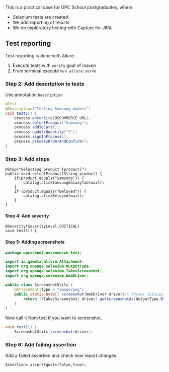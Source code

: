 This is a practical case for UPC School postgraduates, where:

- Selenium tests are created
- We add reporting of results
- We do exploratory testing with Capture for JIRA


## Test reporting

Test reporting is done with Allure.

1. Execute tests with ```verify``` goal of maven
1. From terminal execute ```mvn allure:serve```

### Step 2: Add description to tests

Use annotation `Description`

```java
@Test
@Description("Testing Samsung models")
void test1() {
    process.enterSite(OSCOMMERCE_URL);
    process.selectProduct("Samsung");
    process.addToCart();
    process.updateQuantity("2");
    process.signInProcess();
    process.processOrderAndConfirm();
}
```

### Step 3: Add steps


```
@Step("Selecting product {product}")
public void selectProduct(String product) {
    if(product.equals("Samsung")) {
        catalog.clickSamsungGalaxyTab(wait);
    }
    if (product.equals("Beloved")) {
        catalog.clickBeloved(wait);
    }
}
```

#### Step 4: Add severity

```
@Severity(SeverityLevel.CRITICAL)
void test1() {
```


#### Step 5: Adding screenshots

```java
package upcschool.oscommerce.test;

import io.qameta.allure.Attachment;
import org.openqa.selenium.OutputType;
import org.openqa.selenium.TakesScreenshot;
import org.openqa.selenium.WebDriver;

public class ScreenshotUtils {
    @Attachment(type = "image/png")
    public static byte[] screenshot(WebDriver driver)/* throws IOException */ {
        return ((TakesScreenshot) driver).getScreenshotAs(OutputType.BYTES);
    }
}
```

Now call it from test if you want to screenshot.

```java
void test1() {
    ScreenshotUtils.screenshot(driver);
```

### Step 6: Add failing assertion

Add a failed assertion and check how report changes.

```
Assertions.assertEquals(false,true);
```



